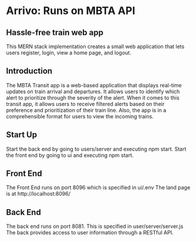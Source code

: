 # Arrivo: Runs on MBTA API
## Hassle-free train web app
This MERN stack implementation creates a small web application that lets users register, login, view a home page, and logout.

## Introduction
The MBTA Transit app is a web-based application that displays real-time updates on train arrival and departures. It allows users to identify which alert to prioritize through the severity of the alert. When it comes to this transit app, it allows users to receive filtered alerts based on their preference and prioritization of their train line. Also, the app is in a comprehensible format for users to view the incoming trains.

Start Up
---------
  Start the back end by going to users/server and executing npm start.
  Start the front end by going to ui and executing npm start.
  
Front End
---------
  The Front End runs on port 8096 which is specified in ui/.env
  The land page is at http://localhost:8096/
  
Back End
--------
  The back end runs on port 8081.
  This is specified in user/server/server.js
  The back provides access to user information through a RESTful API.
